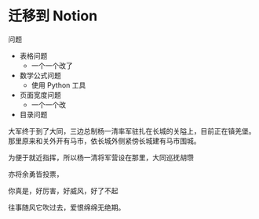 # 迁移到 Notion

问题

- 表格问题
  - 一个一个改了
- 数学公式问题
  - 使用 Python 工具
- 页面宽度问题
  - 一个一个改
- 目录问题

大军终于到了大同，三边总制杨一清率军驻扎在长城的关隘上，目前正在镇羌堡。那里原来和关外开有马市，依长城外侧紧傍长城建有马市围城。

为便于就近指挥，所以杨一清将军营设在那里，大同巡抚胡瓒

亦将余勇皆投票，

你真是，好厉害，好威风，好了不起

往事随风它吹过去，爱恨绵绵无绝期。